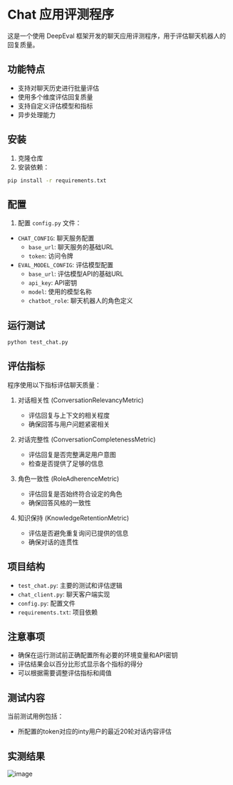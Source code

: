 # Chat 应用评测程序

这是一个使用 DeepEval 框架开发的聊天应用评测程序，用于评估聊天机器人的回复质量。

## 功能特点

- 支持对聊天历史进行批量评估
- 使用多个维度评估回复质量
- 支持自定义评估模型和指标
- 异步处理能力

## 安装

1. 克隆仓库
2. 安装依赖：
```bash
pip install -r requirements.txt
```

## 配置

1. 配置 `config.py` 文件：
- `CHAT_CONFIG`: 聊天服务配置
  - `base_url`: 聊天服务的基础URL
  - `token`: 访问令牌
- `EVAL_MODEL_CONFIG`: 评估模型配置
  - `base_url`: 评估模型API的基础URL
  - `api_key`: API密钥
  - `model`: 使用的模型名称
  - `chatbot_role`: 聊天机器人的角色定义

## 运行测试

```bash
python test_chat.py
```

## 评估指标

程序使用以下指标评估聊天质量：

1. 对话相关性 (ConversationRelevancyMetric)
   - 评估回复与上下文的相关程度
   - 确保回答与用户问题紧密相关

2. 对话完整性 (ConversationCompletenessMetric)
   - 评估回复是否完整满足用户意图
   - 检查是否提供了足够的信息

3. 角色一致性 (RoleAdherenceMetric)
   - 评估回复是否始终符合设定的角色
   - 确保回答风格的一致性

4. 知识保持 (KnowledgeRetentionMetric)
   - 评估是否避免重复询问已提供的信息
   - 确保对话的连贯性

## 项目结构

- `test_chat.py`: 主要的测试和评估逻辑
- `chat_client.py`: 聊天客户端实现
- `config.py`: 配置文件
- `requirements.txt`: 项目依赖

## 注意事项

- 确保在运行测试前正确配置所有必要的环境变量和API密钥
- 评估结果会以百分比形式显示各个指标的得分
- 可以根据需要调整评估指标和阈值

## 测试内容

当前测试用例包括：
- 所配置的token对应的inty用户的最近20轮对话内容评估

## 实测结果
![image](https://github.com/user-attachments/assets/71b00d2f-e11e-4777-8fcb-d927c4d22c52)

